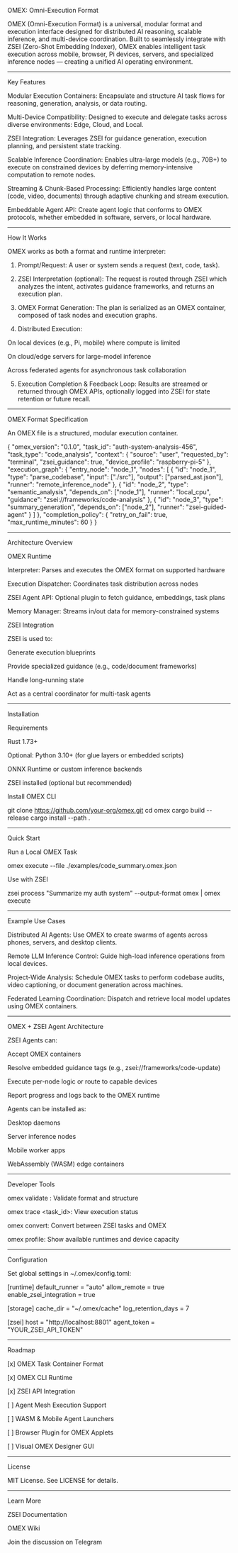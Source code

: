 OMEX: Omni-Execution Format

OMEX (Omni-Execution Format) is a universal, modular format and execution interface designed for distributed AI reasoning, scalable inference, and multi-device coordination. Built to seamlessly integrate with ZSEI (Zero-Shot Embedding Indexer), OMEX enables intelligent task execution across mobile, browser, Pi devices, servers, and specialized inference nodes — creating a unified AI operating environment.


---

Key Features

Modular Execution Containers: Encapsulate and structure AI task flows for reasoning, generation, analysis, or data routing.

Multi-Device Compatibility: Designed to execute and delegate tasks across diverse environments: Edge, Cloud, and Local.

ZSEI Integration: Leverages ZSEI for guidance generation, execution planning, and persistent state tracking.

Scalable Inference Coordination: Enables ultra-large models (e.g., 70B+) to execute on constrained devices by deferring memory-intensive computation to remote nodes.

Streaming & Chunk-Based Processing: Efficiently handles large content (code, video, documents) through adaptive chunking and stream execution.

Embeddable Agent API: Create agent logic that conforms to OMEX protocols, whether embedded in software, servers, or local hardware.



---

How It Works

OMEX works as both a format and runtime interpreter:

1. Prompt/Request: A user or system sends a request (text, code, task).


2. ZSEI Interpretation (optional): The request is routed through ZSEI which analyzes the intent, activates guidance frameworks, and returns an execution plan.


3. OMEX Format Generation: The plan is serialized as an OMEX container, composed of task nodes and execution graphs.


4. Distributed Execution:

On local devices (e.g., Pi, mobile) where compute is limited

On cloud/edge servers for large-model inference

Across federated agents for asynchronous task collaboration



5. Execution Completion & Feedback Loop: Results are streamed or returned through OMEX APIs, optionally logged into ZSEI for state retention or future recall.




---

OMEX Format Specification

An OMEX file is a structured, modular execution container.

{
  "omex_version": "0.1.0",
  "task_id": "auth-system-analysis-456",
  "task_type": "code_analysis",
  "context": {
    "source": "user",
    "requested_by": "terminal",
    "zsei_guidance": true,
    "device_profile": "raspberry-pi-5"
  },
  "execution_graph": {
    "entry_node": "node_1",
    "nodes": [
      {
        "id": "node_1",
        "type": "parse_codebase",
        "input": ["./src"],
        "output": ["parsed_ast.json"],
        "runner": "remote_inference_node"
      },
      {
        "id": "node_2",
        "type": "semantic_analysis",
        "depends_on": ["node_1"],
        "runner": "local_cpu",
        "guidance": "zsei://frameworks/code-analysis"
      },
      {
        "id": "node_3",
        "type": "summary_generation",
        "depends_on": ["node_2"],
        "runner": "zsei-guided-agent"
      }
    ]
  },
  "completion_policy": {
    "retry_on_fail": true,
    "max_runtime_minutes": 60
  }
}


---

Architecture Overview

OMEX Runtime

Interpreter: Parses and executes the OMEX format on supported hardware

Execution Dispatcher: Coordinates task distribution across nodes

ZSEI Agent API: Optional plugin to fetch guidance, embeddings, task plans

Memory Manager: Streams in/out data for memory-constrained systems


ZSEI Integration

ZSEI is used to:

Generate execution blueprints

Provide specialized guidance (e.g., code/document frameworks)

Handle long-running state

Act as a central coordinator for multi-task agents



---

Installation

Requirements

Rust 1.73+

Optional: Python 3.10+ (for glue layers or embedded scripts)

ONNX Runtime or custom inference backends

ZSEI installed (optional but recommended)


Install OMEX CLI

git clone https://github.com/your-org/omex.git
cd omex
cargo build --release
cargo install --path .


---

Quick Start

Run a Local OMEX Task

omex execute --file ./examples/code_summary.omex.json

Use with ZSEI

zsei process "Summarize my auth system" --output-format omex | omex execute


---

Example Use Cases

Distributed AI Agents: Use OMEX to create swarms of agents across phones, servers, and desktop clients.

Remote LLM Inference Control: Guide high-load inference operations from local devices.

Project-Wide Analysis: Schedule OMEX tasks to perform codebase audits, video captioning, or document generation across machines.

Federated Learning Coordination: Dispatch and retrieve local model updates using OMEX containers.



---

OMEX + ZSEI Agent Architecture

ZSEI Agents can:

Accept OMEX containers

Resolve embedded guidance tags (e.g., zsei://frameworks/code-update)

Execute per-node logic or route to capable devices

Report progress and logs back to the OMEX runtime


Agents can be installed as:

Desktop daemons

Server inference nodes

Mobile worker apps

WebAssembly (WASM) edge containers



---

Developer Tools

omex validate <file>: Validate format and structure

omex trace <task_id>: View execution status

omex convert: Convert between ZSEI tasks and OMEX

omex profile: Show available runtimes and device capacity



---

Configuration

Set global settings in ~/.omex/config.toml:

[runtime]
default_runner = "auto"
allow_remote = true
enable_zsei_integration = true

[storage]
cache_dir = "~/.omex/cache"
log_retention_days = 7

[zsei]
host = "http://localhost:8801"
agent_token = "YOUR_ZSEI_API_TOKEN"


---

Roadmap

[x] OMEX Task Container Format

[x] OMEX CLI Runtime

[x] ZSEI API Integration

[ ] Agent Mesh Execution Support

[ ] WASM & Mobile Agent Launchers

[ ] Browser Plugin for OMEX Applets

[ ] Visual OMEX Designer GUI



---

License

MIT License. See LICENSE for details.


---

Learn More

ZSEI Documentation

OMEX Wiki

Join the discussion on Telegram

